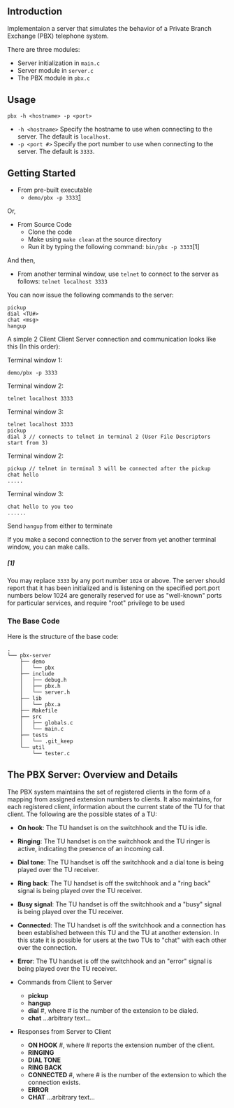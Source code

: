 ## Introduction

Implementaion a server that simulates the behavior
of a Private Branch Exchange (PBX) telephone system.

There are three modules:
  * Server initialization in `main.c`
  * Server module in `server.c`  
  * The PBX module in `pbx.c`

## Usage

`pbx -h <hostname> -p <port>`

* `-h <hostname>`
    Specify the hostname to use when connecting to the server.  The default is `localhost`.
* `-p <port #>`
    Specify the port number to use when connecting to the server.  The default is `3333`.

## Getting Started

  * From pre-built executable  
    * `demo/pbx -p 3333`[1](#[1])
  
  Or,

  * From Source Code
    * Clone the code
    * Make using `make clean` at the source directory
    * Run it by typing the following command: `bin/pbx -p 3333`[1]

  And then,

  * From another terminal window, use `telnet` to connect to the server as follows: `telnet localhost 3333`

You can now issue the following commands to the server:

```
pickup
dial <TU#>
chat <msg>
hangup
```

A simple 2 Client Client Server connection and communication looks like this (In this order):

Terminal window 1:
```
demo/pbx -p 3333
```
Terminal window 2:
```
telnet localhost 3333
```
Terminal window 3:
```
telnet localhost 3333
pickup
dial 3 // connects to telnet in terminal 2 (User File Descriptors start from 3)
```
Terminal window 2:
```
pickup // telnet in terminal 3 will be connected after the pickup
chat hello
.....
```
Terminal window 3:
```
chat hello to you too
......
```
Send `hangup` from either to terminate

If you make a second connection to the server from yet another terminal window,
you can make calls.

##### [1] 
You may replace `3333` by any port number `1024` or above. The server should report that it has been initialized and is listening on the specified port.port numbers below 1024 are generally reserved for use as "well-known" ports for particular services, and require "root" privilege to be used

### The Base Code

Here is the structure of the base code:

```
.
└── pbx-server
    ├── demo
    │   └── pbx
    ├── include
    │   ├── debug.h
    │   ├── pbx.h
    │   └── server.h
    ├── lib
    │   └── pbx.a
    ├── Makefile
    ├── src
    │   ├── globals.c
    │   └── main.c
    ├── tests
    │   └── .git_keep
    └── util
        └── tester.c
```


## The PBX Server: Overview and Details

The PBX system maintains the set of registered clients in the form of a mapping
from assigned extension numbers to clients.
It also maintains, for each registered client, information about the current
state of the TU for that client.  The following are the possible states of a TU:

  * **On hook**: The TU handset is on the switchhook and the TU is idle.
  * **Ringing**: The TU handset is on the switchhook and the TU ringer is
active, indicating the presence of an incoming call.
  * **Dial tone**:  The TU handset is off the switchhook and a dial tone is
being played over the TU receiver.
  * **Ring back**:  The TU handset is off the switchhook and a "ring back"
signal is being played over the TU receiver.
  * **Busy signal**:  The TU handset is off the switchhook and a "busy"
signal is being played over the TU receiver.
  * **Connected**:  The TU handset is off the switchhook and a connection has been
established between this TU and the TU at another extension.  In this state
it is possible for users at the two TUs to "chat" with each other over the
connection.
  * **Error**:  The TU handset is off the switchhook and an "error" signal
is being played over the TU receiver.

  * Commands from Client to Server
    * **pickup**
    * **hangup**
    * **dial** #, where # is the number of the extension to be dialed.
    *  **chat** ...arbitrary text...

  * Responses from Server to Client
    * **ON HOOK** #, where # reports the extension number of the client.
    * **RINGING**
    * **DIAL TONE**
    * **RING BACK**
    * **CONNECTED** #, where # is the number of the extension to which the
      connection exists.
    * **ERROR**
    * **CHAT** ...arbitrary text...
